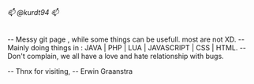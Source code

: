 ###### 📫 @kurdt94 📫 
-- Messy git page , while some things can be usefull. most are not XD.
-- Mainly doing things in : JAVA | PHP | LUA | JAVASCRIPT | CSS | HTML.
-- Don't complain, we all have a love and hate relationship with bugs.

-- Thnx for visiting,
-- Erwin Graanstra

